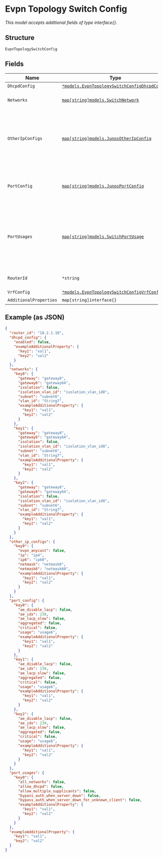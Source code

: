 
# Evpn Topology Switch Config

*This model accepts additional fields of type interface{}.*

## Structure

`EvpnTopologySwitchConfig`

## Fields

| Name | Type | Tags | Description |
|  --- | --- | --- | --- |
| `DhcpdConfig` | [`*models.EvpnTopologySwitchConfigDhcpdConfig`](../../doc/models/evpn-topology-switch-config-dhcpd-config.md) | Optional | - |
| `Networks` | [`map[string]models.SwitchNetwork`](../../doc/models/switch-network.md) | Optional | Property key is network name |
| `OtherIpConfigs` | [`map[string]models.JunosOtherIpConfig`](../../doc/models/junos-other-ip-config.md) | Optional | Additional IP Addresses configured on the switch. Property key is the port network name |
| `PortConfig` | [`map[string]models.JunosPortConfig`](../../doc/models/junos-port-config.md) | Optional | Property key is the port name or range (e.g. "ge-0/0/0-10") |
| `PortUsages` | [`map[string]models.SwitchPortUsage`](../../doc/models/switch-port-usage.md) | Optional | Property key is the port usage name. Defines the profiles of port configuration configured on the switch |
| `RouterId` | `*string` | Optional | Used for OSPF / BGP / EVPN |
| `VrfConfig` | [`*models.EvpnTopologySwitchConfigVrfConfig`](../../doc/models/evpn-topology-switch-config-vrf-config.md) | Optional | - |
| `AdditionalProperties` | `map[string]interface{}` | Optional | - |

## Example (as JSON)

```json
{
  "router_id": "10.2.1.10",
  "dhcpd_config": {
    "enabled": false,
    "exampleAdditionalProperty": {
      "key1": "val1",
      "key2": "val2"
    }
  },
  "networks": {
    "key0": {
      "gateway": "gateway8",
      "gateway6": "gateway64",
      "isolation": false,
      "isolation_vlan_id": "isolation_vlan_id8",
      "subnet": "subnet6",
      "vlan_id": "String7",
      "exampleAdditionalProperty": {
        "key1": "val1",
        "key2": "val2"
      }
    },
    "key1": {
      "gateway": "gateway8",
      "gateway6": "gateway64",
      "isolation": false,
      "isolation_vlan_id": "isolation_vlan_id8",
      "subnet": "subnet6",
      "vlan_id": "String7",
      "exampleAdditionalProperty": {
        "key1": "val1",
        "key2": "val2"
      }
    },
    "key2": {
      "gateway": "gateway8",
      "gateway6": "gateway64",
      "isolation": false,
      "isolation_vlan_id": "isolation_vlan_id8",
      "subnet": "subnet6",
      "vlan_id": "String7",
      "exampleAdditionalProperty": {
        "key1": "val1",
        "key2": "val2"
      }
    }
  },
  "other_ip_configs": {
    "key0": {
      "evpn_anycast": false,
      "ip": "ip4",
      "ip6": "ip60",
      "netmask": "netmask0",
      "netmask6": "netmask60",
      "exampleAdditionalProperty": {
        "key1": "val1",
        "key2": "val2"
      }
    }
  },
  "port_config": {
    "key0": {
      "ae_disable_lacp": false,
      "ae_idx": 230,
      "ae_lacp_slow": false,
      "aggregated": false,
      "critical": false,
      "usage": "usage6",
      "exampleAdditionalProperty": {
        "key1": "val1",
        "key2": "val2"
      }
    },
    "key1": {
      "ae_disable_lacp": false,
      "ae_idx": 230,
      "ae_lacp_slow": false,
      "aggregated": false,
      "critical": false,
      "usage": "usage6",
      "exampleAdditionalProperty": {
        "key1": "val1",
        "key2": "val2"
      }
    },
    "key2": {
      "ae_disable_lacp": false,
      "ae_idx": 230,
      "ae_lacp_slow": false,
      "aggregated": false,
      "critical": false,
      "usage": "usage6",
      "exampleAdditionalProperty": {
        "key1": "val1",
        "key2": "val2"
      }
    }
  },
  "port_usages": {
    "key0": {
      "all_networks": false,
      "allow_dhcpd": false,
      "allow_multiple_supplicants": false,
      "bypass_auth_when_server_down": false,
      "bypass_auth_when_server_down_for_unknown_client": false,
      "exampleAdditionalProperty": {
        "key1": "val1",
        "key2": "val2"
      }
    }
  },
  "exampleAdditionalProperty": {
    "key1": "val1",
    "key2": "val2"
  }
}
```

